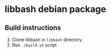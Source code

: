 # libbash debian package

## Build instructions
1. Clone libbash in `libbash` directory.
2. Run `./build.sh` script
